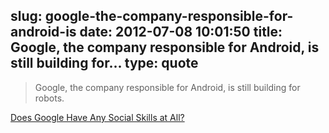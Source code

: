 slug: google-the-company-responsible-for-android-is
date: 2012-07-08 10:01:50
title: Google, the company responsible for Android, is still building for...
type: quote
---

> Google, the company responsible for Android, is still building for robots.

[Does Google Have Any Social Skills at All?](http://gizmodo.com/5921823/does-google-have-any-social-skills-at-all)
